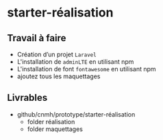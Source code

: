 # starter-réalisation

## Travail à faire
- Création d’un projet `Laravel`
- L'installation de `adminLTE` en utilisant npm
- L'installation de font `fontawesome` en utilisant npm
- ajoutez tous les maquettages
  
## Livrables  
- github/cnmh/prototype/starter-réalisation
  - folder réalisation
  - folder maquettages
